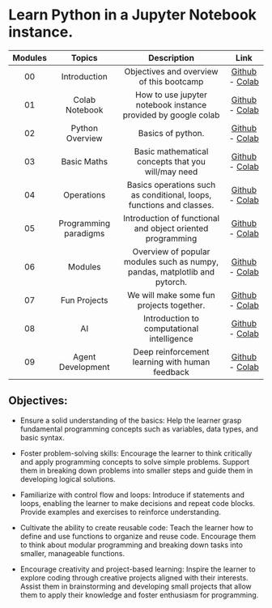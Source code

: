 # Learn Python in a Jupyter Notebook instance.

| Modules | Topics | Description | Link |
|:--:|:--:|:--:| :--: |
| 00 | Introduction | Objectives and overview of this bootcamp | [Github](https://github.com/mrArpanM/learn-python/blob/main/00_Introduction.ipynb) - [Colab](https://colab.research.google.com/github/mrArpanM/learn-python/blob/main/0_Introduction.ipynb) |
| 01 | Colab Notebook | How to use jupyter notebook instance provided by google colab | [Github](https://github.com/mrArpanM/learn-python/blob/main/01_ColabNotebook.ipynb) - [Colab](https://colab.research.google.com/github/mrArpanM/learn-python/blob/main/01_ColabNotebook.ipynb)|
| 02 | Python Overview | Basics of python.| [Github](https://github.com/mrArpanM/learn-python/blob/main/02_PythonOverview.ipynb) - [Colab](https://colab.research.google.com/github/mrArpanM/learn-python/blob/main/02_PythonOverview.ipynb)|
| 03 | Basic Maths | Basic mathematical concepts that you will/may need | [Github](https://github.com/mrArpanM/learn-python/blob/main/03_BasicMaths.ipynb) - [Colab](https://colab.research.google.com/github/mrArpanM/learn-python/blob/main/03_BasicMaths.ipynb) |
| 04 | Operations | Basics operations such as conditional, loops, functions and classes. | [Github](https://github.com/mrArpanM/learn-python/blob/main/04_Operations.ipynb) - [Colab](https://colab.research.google.com/github/mrArpanM/learn-python/blob/main/) |
| 05 | Programming paradigms | Introduction of functional and object oriented programming | [Github](https://github.com/mrArpanM/learn-python/blob/main/05_ProgrammingParadigm.ipynb) - [Colab](https://colab.research.google.com/github/mrArpanM/learn-python/blob/main/05_ProgrammingParadigm.ipynb) |
| 06 | Modules | Overview of popular modules such as numpy, pandas, matplotlib and pytorch. | [Github](https://github.com/mrArpanM/learn-python/blob/main/05_Modules.ipynb) - [Colab](https://colab.research.google.com/github/mrArpanM/learn-python/blob/main/) |
| 07 | Fun Projects | We will make some fun projects together. | [Github](https://github.com/mrArpanM/learn-python/blob/main/0.ipynb) - [Colab](https://colab.research.google.com/github/mrArpanM/learn-python/blob/main/) |
| 08 | AI | Introduction to computational intelligence | [Github](https://github.com/mrArpanM/learn-python/blob/main/0.ipynb) - [Colab](https://colab.research.google.com/github/mrArpanM/learn-python/blob/main/) |
| 09 | Agent Development | Deep reinforcement learning with human feedback | [Github](https://github.com/mrArpanM/learn-python/blob/main/0.ipynb) - [Colab](https://colab.research.google.com/github/mrArpanM/learn-python/blob/main/) |

## Objectives:

*  Ensure a solid understanding of the basics: Help the learner grasp fundamental programming concepts such as variables, data types, and basic syntax.

* Foster problem-solving skills: Encourage the learner to think critically and apply programming concepts to solve simple problems. Support them in breaking down problems into smaller steps and guide them in developing logical solutions.

* Familiarize with control flow and loops: Introduce if statements and loops, enabling the learner to make decisions and repeat code blocks. Provide examples and exercises to reinforce understanding.

* Cultivate the ability to create reusable code: Teach the learner how to define and use functions to organize and reuse code. Encourage them to think about modular programming and breaking down tasks into smaller, manageable functions.

* Encourage creativity and project-based learning: Inspire the learner to explore coding through creative projects aligned with their interests. Assist them in brainstorming and developing small projects that allow them to apply their knowledge and foster enthusiasm for programming.
